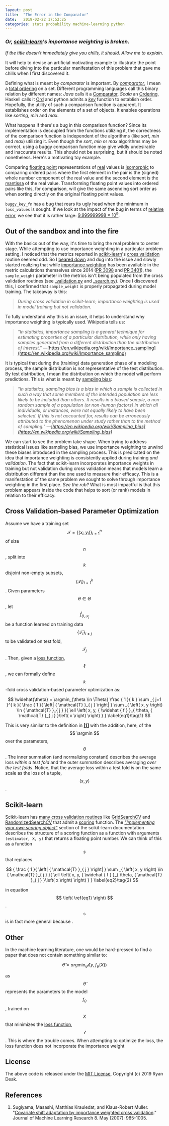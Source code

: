 ```yaml
---
layout: post
title:  "The Error in the Comparator"
date:   2019-02-22 17:52:25
categories: stats probability machine-learning python
---
```


### *Or, [scikit-learn](https://scikit-learn.org/stable/index.html)'s importance weighting is broken.*

*If the title doesn't immediately give you chills, it should.  Allow me to explain.*

It will help to devise an artificial motivating example to illustrate the point before diving into the particular
manifestation of this problem that gave me chills when I first discovered it.

Defining what is meant by *comparator* is important.  By
*[comparator](https://en.wikipedia.org/wiki/Comparator)*, I mean a
[total ordering](https://en.wikipedia.org/wiki/Total_order) on a set.  Different programming languages call this binary
relation by different names:  *Java* calls it a
[Comparator](https://docs.oracle.com/javase/8/docs/api/java/util/Comparator.html), *Scala* an 
[Ordering](https://www.scala-lang.org/files/archive/api/current/scala/math/Ordering.html), Haskell calls it
[Ord](http://hackage.haskell.org/package/base-4.12.0.0/docs/Data-Ord.html) and python admits a
*[key](https://docs.python.org/3.6/howto/sorting.html#key-functions)* function to establish order.  Hopefully, the
utility of such a comparison function is apparent.  It establishes order on the elements of a set of objects.  It
enables operations like *sorting*, *min* and *max*.

What happens if there's a bug in this comparison function?  Since its implementation is decoupled from the functions
utilizing it, the correctness of the comparison function is independent of the algorithms (like *sort*, *min*
and *max*) utilizing it.  Even though the *sort*, *min* or *max* algorithms may be correct, using a buggy comparison
function may give wildly undesirable and inaccurate results.  This should not be surprising, but it should be noted 
nonetheless.  Here's a motivating toy example.

Comparing [floating point](https://en.wikipedia.org/wiki/IEEE_754) representations of
[real](https://en.wikipedia.org/wiki/Real_number) values is [isomorphic](http://mathworld.wolfram.com/Isomorphic.html)
to comparing ordered pairs where the first element in the pair is the (signed) whole number component of the real value
and the second element is the [mantissa](http://mathworld.wolfram.com/Mantissa.html) of the real value.  Transforming
floating point values into ordered pairs like this, for comparison, will give the same ascending sort order as when
sorting directly on the original floating point values.

<!-- Python example of correct and buggy key functions. -->
<script src="https://gist.github.com/deaktator/6e622833691c0ebf66c7335c2915cc17.js"></script>

`buggy_key_fn` has a bug that rears its ugly head when the minimum in `loss_values` is sought.  If we look at the
impact of the bug in terms of [relative error](http://mathworld.wolfram.com/RelativeError.html), we see that it is
rather large: [9.999999998 × 10<sup>9</sup>](https://www.wolframalpha.com/input/?i=(1-10%5E-10+-+10%5E-10)%2F10%5E-10).
 
## Out of the sandbox and into the fire

With the basics out of the way, it's time to bring the real problem to center stage.  While attempting to use
importance weighting in a particular problem setting, I noticed that the metrics reported in
[scikit-learn](https://scikit-learn.org/stable/index.html)'s
[cross validation](https://en.wikipedia.org/wiki/Cross-validation_(statistics)) routine seemed odd.  So I
[beared down](https://en.wikipedia.org/wiki/Bear_Down) and dug into the issue and slowly started realizing that while
[importance weighting](https://en.wikipedia.org/wiki/Importance_sampling) has been available in the metric calculations
themselves since 2014 ([PR 3098](https://github.com/scikit-learn/scikit-learn/pull/3098) and
[PR 3401](https://github.com/scikit-learn/scikit-learn/pull/3401)), the `sample_weight` parameter in the metrics isn't
being populated from the cross validation routines (see 
[_validation.py](https://github.com/scikit-learn/scikit-learn/blob/0.20.2/sklearn/model_selection/_validation.py) and
[_search.py](https://github.com/scikit-learn/scikit-learn/blob/0.20.2/sklearn/model_selection/_search.py)).  Once I
discovered this, I confirmed that `sample_weight` is properly propagated during model training.  The takeaway is this:

> *During cross validation in scikit-learn, importance weighting is used in model training but not validation.*

To fully understand why this is an issue, it helps to understand why importance weighting is typically used.  Wikipedia
tells us:

> *"In statistics, importance sampling is a general technique for estimating properties of a particular distribution,
while only having samples generated from a different distribution than the distribution of interest."*
—[https://en.wikipedia.org/wiki/Importance_sampling](https://en.wikipedia.org/wiki/Importance_sampling)

It is typical that during the (training) data generation phase of a modeling process, the sample distribution is not
representative of the test distribution.  By test distribution, I mean the distribution on which the model will perform
predictions. This is what is meant by [sampling bias](https://en.wikipedia.org/wiki/Sampling_bias):

> *"In statistics, sampling bias is a bias in which a sample is collected in such a way that some members of the
intended population are less likely to be included than others. It results in a biased sample, a non-random sample
of a population (or non-human factors) in which all individuals, or instances, were not equally likely to have been
selected.  If this is not accounted for, results can be erroneously attributed to the phenomenon under study rather
than to the method of sampling."
—[https://en.wikipedia.org/wiki/Sampling_bias](https://en.wikipedia.org/wiki/Sampling_bias)*

We can start to see the problem take shape.  When trying to address statistical issues like sampling bias, we use
importance weighting to unwind these biases introduced in the sampling process.  This is predicated on the idea that
importance weighting is consistently applied during training *and validation*.  The fact that scikit-learn
incorporates importance weights in training but not validation during cross validation means that models learn a
distribution different than the one used to measure their efficacy.  This is a manifestation of  the same problem we
sought to solve through importance weighting in the first place.  *See the rub?*  What is most impactful is that this
problem appears inside the code that helps to sort (or rank) models in relation to their efficacy.
$$
\DeclareMathOperator*{\argmin}{\arg\!\min}
$$
## Cross Validation-based Parameter Optimization

Assume we have a training set $$ \mathcal{T} = {\{ \left( x_{i}, y_{i} \right) \}}_{i=1}^{n} $$ of size $$ n $$, 
split into $$ k $$ disjoint non-empty subsets, $$ {\{ \mathcal{T}_{i} \}}_{i=1}^{k} $$.  Given  parameters
$$ \theta \in \Theta $$, let $$ { \widehat { f }  }_{ \theta, { \mathcal{T}  }_{ j } } $$ be a function
learned on training data $$ {\{ \mathcal{T}_{i} \}}_{i \ne j} $$ to be validated on test fold,
$$ { \mathcal{T}  }_{ j } $$. Then, given a  [loss function](https://en.wikipedia.org/wiki/Loss_function),
$$ \ell $$, we can formally define $$ k $$-fold cross validation-based parameter optimization as: 

$$
\widehat{\theta} = \argmin_{\theta \in \Theta} \frac { 1 }{ k } \sum _{ j=1 }^{ k }{ \frac { 1 }{ \left| { \mathcal{T} }_{ j } \right| } \sum _{ \left( x, y \right) \in { \mathcal{T}  }_{ j } }{ \ell \left( x, y, { \widehat { f }  }_{ \theta, { \mathcal{T}  }_{ j } }\left( x \right)  \right)  }  } \label{eq1}\tag{1}
$$

This is very similar to the definition in **[\[1\]](#ref1)** with the addition, here, of the $$ \argmin $$ over the
parameters, $$ \theta $$.  The inner summation (and normalizing constant) describes the average loss *within
a test fold* and the outer summation describes averaging *over the test folds*.  Notice, that the average loss within
a test fold is on the same scale as the loss of a tuple, $$ \left( x, y \right) $$.

## Scikit-learn

Scikit-learn has
[many cross validation routines](https://scikit-learn.org/stable/modules/classes.html#splitter-functions) like
[GridSearchCV](https://scikit-learn.org/stable/modules/generated/sklearn.model_selection.GridSearchCV.html) and
[RandomizedSearchCV](https://scikit-learn.org/stable/modules/generated/sklearn.model_selection.RandomizedSearchCV.html)
that admit a [scoring](https://scikit-learn.org/stable/modules/model_evaluation.html#scoring-parameter) function.
The *["Implementing your own scoring object"](https://scikit-learn.org/stable/modules/model_evaluation.html#implementing-your-own-scoring-object)*
section of the scikit-learn documentation describes the structure of a scoring function as a function with arguments
`(estimator, X, y)` that returns a floating point number.  We can think of this as a function $$ s $$ that replaces

$$
{ \frac { 1 }{ \left| { \mathcal{T} }_{ j } \right| } \sum _{ \left( x, y \right) \in { \mathcal{T} }_{ j } }{ \ell \left( x, y, { \widehat { f }  }_{ \theta, { \mathcal{T}  }_{ j } }\left( x \right)  \right)  }  }  \label{eq2}\tag{2}
$$

in equation $$ \left( \ref{eq1} \right) $$.  $$ s $$ is in fact more general because .

## Other

In the machine learning literature, one would be hard-pressed to find a paper that does not contain something similar
to:

$$
\widehat{\theta} = arg \min_{\theta} \mathcal{l}(y, f_{\theta}(X))
$$

as $$ \widehat{\theta} $$ represents the parameters to the model $$ f_{\theta} $$, trained on $$ X $$ that minimizes
the [loss function](https://en.wikipedia.org/wiki/Loss_function), $$ \mathcal{l} $$.  This is where the trouble comes.
When attempting to optimize the loss, the loss function does not incorporate the importance weight

<!--
\left( x_{ i },{ y }_{ i } \right) \sim D\\ g\left( x \right) { =E }_{ D }\left\[ { y }|{ x } \right\]
-->


<!--
{ \widehat { R }  }_{ kCV }^{ \left( n \right)  }\quad \equiv \quad \frac { 1 }{ k } \sum _{ j=1 }^{ k }{ \frac { 1 }{ \left| { \tau  }_{ j } \right|  } \sum _{ \left( x,y \right) \in { \tau  }_{ j } }{ \ell \left( x,y,{ \widehat { f }  }_{ { \tau  }_{ j } }\left( x; \theta \right)  \right)  }  }

{ \widehat { R }  }_{ kIWCV }^{ \left( n \right)  }\quad \equiv \quad \frac { 1 }{ k } \sum _{ j=1 }^{ k }{ \frac { 1 }{ \left| { \tau  }_{ j } \right|  } \sum _{ \left( x,y \right) \in { \tau  }_{ j } }{ \frac { { p }_{ test }\left( x \right)  }{ { p }_{ train }\left( x; theta \right)  } \ell \left( x,y,{ \widehat { f }  }_{ { \tau  }_{ j } }\left( x \right)  \right)  }  }

p\left( x \right) =\frac { { p }_{ test }\left( x \right)  }{ { p }_{ train }\left( x \right)  }

{ c }_{ j }=\frac { \left| { \left\{ { \tau  }_{ i } \right\}  }_{ i\neq j } \right|  }{ \left| { \tau  }_{ j } \right|  }

{ p }_{ j }\left( x \right) =\frac { { p }_{ { test }_{ j } }\left( x \right)  }{ { p }_{ { train }_{ j } }\left( x \right)  }

{ p }_{ j }\left( x \right) =\frac { { p }_{ { test }_{ j } }\left( x \right)  }{ { p }_{ { train }_{ j } }\left( x \right)  } =\frac { { S }_{ j }\left( x \right)  }{ { 1-S }_{ j }\left( x \right)  }
-->


## License 

The above code is released under the [MIT License](http://opensource.org/licenses/MIT), Copyright (c) 2019 Ryan Deak.

## References

1. <a name="ref1"></a>Sugiyama, Masashi, Matthias Krauledat, and Klaus-Robert Muller.
   "[Covariate shift adaptation by importance weighted cross validation](http://www.jmlr.org/papers/volume8/sugiyama07a/sugiyama07a.pdf)."
   Journal of Machine Learning Research 8. May (2007): 985-1005.

<script type="text/javascript" src="https://cdn.mathjax.org/mathjax/latest/MathJax.js?config=TeX-AMS-MML_HTMLorMML"></script>
